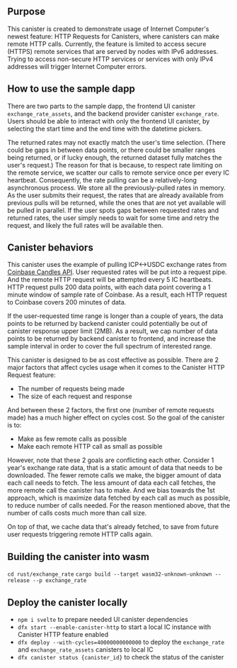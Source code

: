 ## Purpose
This canister is created to demonstrate usage of Internet Computer's newest feature: HTTP Requests
for Canisters, where canisters can make remote HTTP calls. Currently, the feature is limited to
access secure (HTTPS) remote services that are served by nodes with IPv6 addresses. Trying to access
non-secure HTTP services or services with only IPv4 addresses will trigger Internet Computer errors.

## How to use the sample dapp
There are two parts to the sample dapp, the frontend UI canister `exchange_rate_assets`, and the
backend provider canister `exchange_rate`. Users should be able to interact with only the frontend
UI canister, by selecting the start time and the end time with the datetime pickers.

The returned rates may not exactly match the user's time selection. (There could be gaps in between
data points, or there could be smaller ranges being returned, or if lucky enough, the returned
dataset fully matches the user's request.) The reason for that is because, to respect rate limiting
on the remote service, we scatter our calls to remote service once per every IC heartbeat.
Consequently, the rate pulling can be a relatively-long asynchronous process. We store all the
previously-pulled rates in memory. As the user submits their request, the rates that are already
available from previous pulls will be returned, while the ones that are not yet available will be
pulled in parallel. If the user spots gaps between requested rates and returned rates, the user
simply needs to wait for some time and retry the request, and likely the full rates will be available then.

## Canister behaviors
This canister uses the example of pulling ICP<->USDC exchange rates from
[Coinbase Candles API](https://docs.cloud.coinbase.com/exchange/reference/exchangerestapi_getproductcandles).
User requested rates will be put into a request pipe. And the remote HTTP request will be
attempted every 5 IC heartbeats. HTTP request pulls 200 data points, with each data point covering a
1 minute window of sample rate of Coinbase. As a result, each HTTP request to Coinbase covers
200 minutes of data. 

If the user-requested time range is longer than a couple of years, the data points to be returned
by backend canister could potentially be out of canister response upper limit (2MB). As a result,
we cap number of data points to be returned by backend canister to frontend, and increase the
sample interval in order to cover the full spectrum of interested range.

This canister is designed to be as cost effective as possible. There are 2 major factors that affect
cycles usage when it comes to the Canister HTTP Request feature:
- The number of requests being made
- The size of each request and response

And between these 2 factors, the first one (number of remote requests made) has a much higher
effect on cycles cost. So the goal of the canister is to:
- Make as few remote calls as possible
- Make each remote HTTP call as small as possible

However, note that these 2 goals are conflicting each other. Consider 1 year's exchange rate
data, that is a static amount of data that needs to be downloaded. The fewer remote calls we make, the
bigger amount of data each call needs to fetch. The less amount of data each call fetches, the
more remote call the canister has to make. And we bias towards the 1st approach, which is
maximize data fetched by each call as much as possible, to reduce number of calls needed. For the reason
mentioned above, that the number of calls costs much more than call size.

On top of that, we cache data that's already fetched, to save from future user requests
triggering remote HTTP calls again.

## Building the canister into wasm
`cd rust/exchange_rate`
`cargo build --target wasm32-unknown-unknown --release --p exchange_rate`

## Deploy the canister locally
- `npm i svelte` to prepare needed UI canister dependencies
- `dfx start --enable-canister-http` to start a local IC instance with Canister HTTP feature enabled
- `dfx deploy --with-cycles=40000000000000` to deploy the `exchange_rate` and `exchange_rate_assets`
  canisters to local IC
- `dfx canister status {canister_id}` to check the status of the canister
